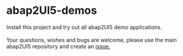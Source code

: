 # abap2UI5-demos
Install this project and try out all abap2UI5 demo applications. 
<br><br>
Your questions, wishes and bugs are welcome, please use the main abap2UI5 repository and create an [issue.](https://github.com/oblomov-dev/ABAP2UI5/issues)
